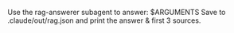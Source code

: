 Use the rag-answerer subagent to answer: $ARGUMENTS
Save to .claude/out/rag.json and print the answer & first 3 sources.